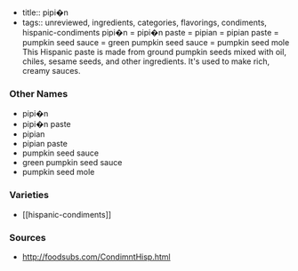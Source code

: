 - title:: pipi�n
- tags:: unreviewed, ingredients, categories, flavorings, condiments, hispanic-condiments
pipi�n = pipi�n paste = pipian = pipian paste = pumpkin seed sauce = green pumpkin seed sauce = pumpkin seed mole This Hispanic paste is made from ground pumpkin seeds mixed with oil, chiles, sesame seeds, and other ingredients. It's used to make rich, creamy sauces.

### Other Names

* pipi�n
* pipi�n paste
* pipian
* pipian paste
* pumpkin seed sauce
* green pumpkin seed sauce
* pumpkin seed mole

### Varieties

* [[hispanic-condiments]]

### Sources
* http://foodsubs.com/CondimntHisp.html
